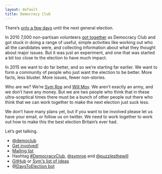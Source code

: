 ```yaml
---
layout: default
title: Democracy Club
---
```


There’s [only a few days](https://twitter.com/DaysToElection) until the next general election.

In 2010 7,000 non-partisan volunteers [got together](http://news.bbc.co.uk/1/hi/uk_politics/election_2010/8651258.stm) as Democracy Club and got stuck in doing a range of useful, simple activities like working out who all the candidates were, and collecting information about what they thought about major issues. But it was just an experiment, and one that was started a bit too close to the election to have much impact. 

In 2015 we want to do far better, and so we’re starting far earlier.  We want to form a community of people who just want the election to be better. More facts, less bluster. More issues, fewer non-stories.

Who are we? We’re [Sym Roe](https://twitter.com/symroe) and [Will Moy](https://twitter.com/puzzlesthewill). We aren’t exactly an army, and we don’t have any money. But we are two people who think that in these ultra-sceptical times there must be a bunch of other people out there who think that we can work together to make the next election just suck less.

We don’t have many plans yet, but if you want to be involved please let us have your email, or follow us on twitter. We need to work together to work out how to make this the best election Britain’s ever had.

Let’s get talking.

* [@democlub](https://twitter.com/democlub)
* [Get involved!](get_involved)
* [Mailing list](https://groups.google.com/forum/#!forum/democracy-club)
* Hashtag [#DemocracyClub](https://twitter.com/search?q=%23democracyclub), [@symroe](https://twitter.com/symroe) and [@puzzlesthewill](https://twitter.com/puzzlesthewill)
* [GitHub](https://github.com/DemocracyClub/) or [Sym's list of ideas](https://github.com/symroe/Election/blob/master/IDEAS.mkd)
* [@DaysToElection bot](https://twitter.com/DaysToElection)
